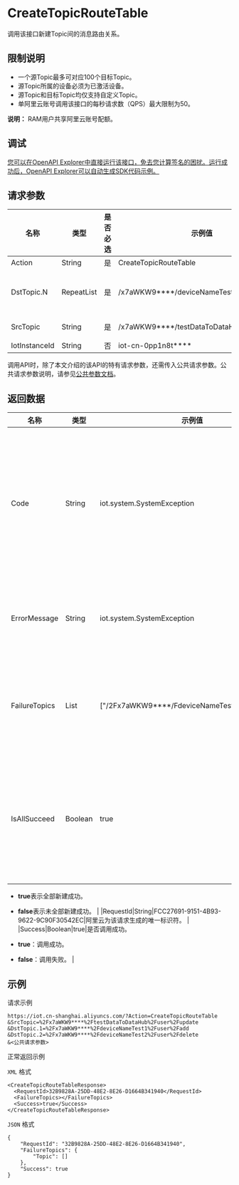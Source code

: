 # CreateTopicRouteTable

调用该接口新建Topic间的消息路由关系。

## 限制说明

-   一个源Topic最多可对应100个目标Topic。
-   源Topic所属的设备必须为已激活设备。
-   源Topic和目标Topic均仅支持自定义Topic。
-   单阿里云账号调用该接口的每秒请求数（QPS）最大限制为50。

**说明：** RAM用户共享阿里云账号配额。


## 调试

[您可以在OpenAPI Explorer中直接运行该接口，免去您计算签名的困扰。运行成功后，OpenAPI Explorer可以自动生成SDK代码示例。](https://api.aliyun.com/#product=Iot&api=CreateTopicRouteTable&type=RPC&version=2018-01-20)

## 请求参数

|名称|类型|是否必选|示例值|描述|
|--|--|----|---|--|
|Action|String|是|CreateTopicRouteTable|系统规定参数。取值：CreateTopicRouteTable。 |
|DstTopic.N|RepeatList|是|/x7aWKW9\*\*\*\*/deviceNameTest1/user/add|目标Topic列表，即从**SrcTopic**订阅消息的Topic列表。即使只有一个Topic，也使用数组格式。如`DstTopic.1=/x7aWKW9****/deviceNameTest1/user/add`，`DstTopic.2=/x7aWKW9****/deviceNameTest2/user/delete`。 |
|SrcTopic|String|是|/x7aWKW9\*\*\*\*/testDataToDataHub/user/update|源Topic，即被订阅的Topic。如`SrcTopic=/x7aWKW9****/testDataToDataHub/user/update`。 |
|IotInstanceId|String|否|iot-cn-0pp1n8t\*\*\*\*|实例ID。公共实例不传此参数，企业版实例需传入。 |

调用API时，除了本文介绍的该API的特有请求参数，还需传入公共请求参数。公共请求参数说明，请参见[公共参数文档](~~30561~~)。

## 返回数据

|名称|类型|示例值|描述|
|--|--|---|--|
|Code|String|iot.system.SystemException|调用失败时，返回的错误码。更多信息，请参见[错误码](~~87387~~)。 |
|ErrorMessage|String|iot.system.SystemException|调用失败时，返回的出错信息。 |
|FailureTopics|List|\["/2Fx7aWKW9\*\*\*\*/FdeviceNameTest2/user/delete"\]|未能成功创建路由关系的Topic列表。 |
|IsAllSucceed|Boolean|true|指定的Topic间的消息路由关系是否全部新建成功。

 -   **true**表示全部新建成功。
-   **false**表示未全部新建成功。 |
|RequestId|String|FCC27691-9151-4B93-9622-9C90F30542EC|阿里云为该请求生成的唯一标识符。 |
|Success|Boolean|true|是否调用成功。

 -   **true**：调用成功。
-   **false**：调用失败。 |

## 示例

请求示例

```
https://iot.cn-shanghai.aliyuncs.com/?Action=CreateTopicRouteTable
&SrcTopic=%2Fx7aWKW9****%2FtestDataToDataHub%2Fuser%2Fupdate
&DstTopic.1=%2Fx7aWKW9****%2FdeviceNameTest1%2Fuser%2Fadd
&DstTopic.2=%2Fx7aWKW9****%2FdeviceNameTest2%2Fuser%2Fdelete
&<公共请求参数>
```

正常返回示例

`XML` 格式

```
<CreateTopicRouteTableResponse>
  <RequestId>32B9828A-25DD-48E2-8E26-D1664B341940</RequestId>
  <FailureTopics></FailureTopics>
  <Success>true</Success>
</CreateTopicRouteTableResponse>
```

`JSON` 格式

```
{
	"RequestId": "32B9828A-25DD-48E2-8E26-D1664B341940",
	"FailureTopics": {
		"Topic": []
	},
	"Success": true
}
```

